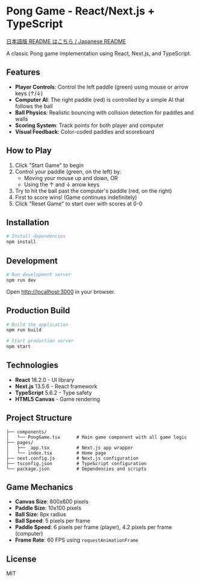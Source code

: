 # Pong Game - React/Next.js + TypeScript

[日本語版 README はこちら / Japanese README](README.ja.md)

A classic Pong game implementation using React, Next.js, and TypeScript.

## Features

- **Player Controls**: Control the left paddle (green) using mouse or arrow keys (↑/↓)
- **Computer AI**: The right paddle (red) is controlled by a simple AI that follows the ball
- **Ball Physics**: Realistic bouncing with collision detection for paddles and walls
- **Scoring System**: Track points for both player and computer
- **Visual Feedback**: Color-coded paddles and scoreboard

## How to Play

1. Click "Start Game" to begin
2. Control your paddle (green, on the left) by:
   - Moving your mouse up and down, OR
   - Using the ↑ and ↓ arrow keys
3. Try to hit the ball past the computer's paddle (red, on the right)
4. First to score wins! (Game continues indefinitely)
5. Click "Reset Game" to start over with scores at 0-0

## Installation

```bash
# Install dependencies
npm install
```

## Development

```bash
# Run development server
npm run dev
```

Open [http://localhost:3000](http://localhost:3000) in your browser.

## Production Build

```bash
# Build the application
npm run build

# Start production server
npm start
```

## Technologies

- **React** 18.2.0 - UI library
- **Next.js** 13.5.6 - React framework
- **TypeScript** 5.6.2 - Type safety
- **HTML5 Canvas** - Game rendering

## Project Structure

```
├── components/
│   └── PongGame.tsx      # Main game component with all game logic
├── pages/
│   ├── _app.tsx          # Next.js app wrapper
│   └── index.tsx         # Home page
├── next.config.js        # Next.js configuration
├── tsconfig.json         # TypeScript configuration
└── package.json          # Dependencies and scripts
```

## Game Mechanics

- **Canvas Size**: 800x600 pixels
- **Paddle Size**: 10x100 pixels
- **Ball Size**: 8px radius
- **Ball Speed**: 5 pixels per frame
- **Paddle Speed**: 6 pixels per frame (player), 4.2 pixels per frame (computer)
- **Frame Rate**: 60 FPS using `requestAnimationFrame`

## License

MIT
